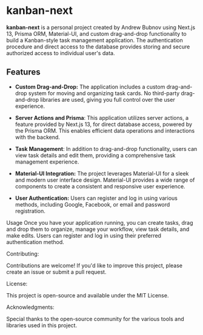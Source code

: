 # kanban-next

**kanban-next** is a personal project created by Andrew Bubnov using Next.js 13, Prisma ORM, Material-UI, and custom drag-and-drop functionality to build a Kanban-style task management application. The authentication procedure and direct access to the database provides storing and secure authorized access to individual user's data.

## Features

- **Custom Drag-and-Drop:** The application includes a custom drag-and-drop system for moving and organizing task cards. No third-party drag-and-drop libraries are used, giving you full control over the user experience.

- **Server Actions and Prisma**: This application utilizes server actions, a feature provided by Next.js 13, for direct database access, powered by the Prisma ORM. This enables efficient data operations and interactions with the backend.
 
- **Task Management**: In addition to drag-and-drop functionality, users can view task details and edit them, providing a comprehensive task management experience.

- **Material-UI Integration:** The project leverages Material-UI for a sleek and modern user interface design. Material-UI provides a wide range of components to create a consistent and responsive user experience.
  
- **User Authentication:** Users can register and log in using various methods, including Google, Facebook, or email and password registration.

Usage
Once you have your application running, you can create tasks, drag and drop them to organize, manage your workflow, view task details, and make edits. Users can register and log in using their preferred authentication method.

Contributing:

Contributions are welcome! If you'd like to improve this project, please create an issue or submit a pull request.

License:

This project is open-source and available under the MIT License.

Acknowledgments:

Special thanks to the open-source community for the various tools and libraries used in this project.
